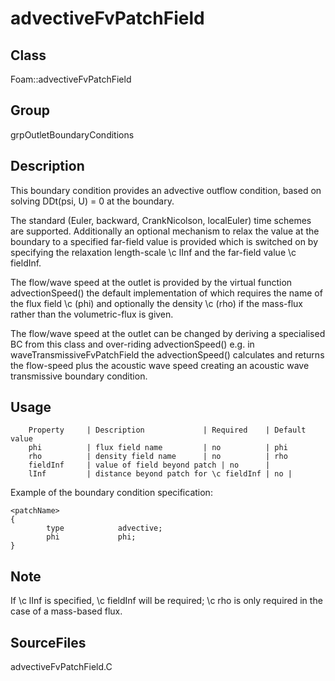 # advectiveFvPatchField 
## Class
Foam::advectiveFvPatchField

## Group
grpOutletBoundaryConditions

## Description
This boundary condition provides an advective outflow condition, based on
solving DDt(psi, U) = 0 at the boundary.

The standard (Euler, backward, CrankNicolson, localEuler) time schemes are
supported.  Additionally an optional mechanism to relax the value at
the boundary to a specified far-field value is provided which is
switched on by specifying the relaxation length-scale \c lInf and the
far-field value \c fieldInf.

The flow/wave speed at the outlet is provided by the virtual function
advectionSpeed() the default implementation of which requires the name of
the flux field \c (phi) and optionally the density \c (rho) if the
mass-flux rather than the volumetric-flux is given.

The flow/wave speed at the outlet can be changed by deriving a specialised
BC from this class and over-riding advectionSpeed()  e.g. in
waveTransmissiveFvPatchField the advectionSpeed() calculates and returns
the flow-speed plus the acoustic wave speed creating an acoustic wave
transmissive boundary condition.

## Usage

        Property     | Description             | Required    | Default value
        phi          | flux field name         | no          | phi
        rho          | density field name      | no          | rho
        fieldInf     | value of field beyond patch | no      |
        lInf         | distance beyond patch for \c fieldInf | no |


Example of the boundary condition specification:
```
<patchName>
{
        type            advective;
        phi             phi;
}
```

## Note
If \c lInf is specified, \c fieldInf will be required; \c rho is only
required in the case of a mass-based flux.

## SourceFiles
advectiveFvPatchField.C

